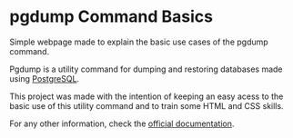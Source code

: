 # pgdump Command Basics

Simple webpage made to explain the basic use cases of the pgdump command.

Pgdump is a utility command for dumping and restoring databases made using [PostgreSQL](https://www.postgresql.org).

This project was made with the intention of keeping an easy acess to the basic use of this utility command and to train some HTML and CSS skills. 

For any other information, check the [official documentation](https://www.postgresql.org/docs/current/app-pgdump.html).



